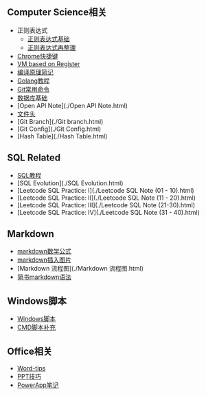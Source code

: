## Computer Science相关

- 正则表达式
  - [正则表达式基础](./正则表达式.html) 
  - [正则表达式再整理](./正则表达式再整理.html) 
- [Chrome快捷键](./Chrome快捷键.html) 
- [VM based on Register](./vm_register.html) 
- [编译原理简记](./编译器原理简记.html) 
- [Golang教程](./Go语言教程.html) 
- [Git常用命令](./Github命令.html) 
- [数据库基础](./数据库基础.html) 
- [Open API Note](./Open API Note.html) 
- [文件头](./文件头.html) 
- [Git Branch](./Git branch.html) 
- [Git Config](./Git Config.html) 
- [Hash Table](./Hash Table.html) 

## SQL Related

- [SQL教程](./SQL教程.html) 
- [SQL Evolution](./SQL Evolution.html) 
- [Leetcode SQL Practice: I](./Leetcode SQL Note (01 - 10).html) 
- [Leetcode SQL Practice: II](./Leetcode SQL Note (11 - 20).html) 
- [Leetcode SQL Practice: III](./Leetcode SQL Note (21-30).html) 
- [Leetcode SQL Practice: IV](./Leetcode SQL Note (31 - 40).html) 

## Markdown

- [markdown数学公式](./markdown数学公式.html) 
- [markdown插入图片](./Markdown插入图片.html) 
- [Markdown 流程图](./Markdown 流程图.html) 
- [简书markdown语法](./简书MarkDown语法.html) 

## Windows脚本

- [Windows脚本](./Windows脚本.html)  
- [CMD脚本补充](./CMD脚本.html)  

## Office相关

- [Word-tips](./Office相关/Word-Tips.html) 
- [PPT技巧](./Office相关/PPT技巧.html) 
- [PowerApp笔记](./PowerApp笔记.html) 